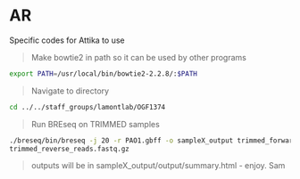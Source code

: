 # AR
Specific codes for Attika to use

> Make bowtie2 in path so it can be used by other programs

```bash
export PATH=/usr/local/bin/bowtie2-2.2.8/:$PATH

```

> Navigate to directory

```bash
cd ../../staff_groups/lamontlab/OGF1374

```

> Run BREseq on TRIMMED samples

```bash
./breseq/bin/breseq -j 20 -r PAO1.gbff -o sampleX_output trimmed_forward_reads.fastq.gz \
trimmed_reverse_reads.fastq.gz

```

>outputs will be in sampleX_output/output/summary.html - enjoy. Sam
